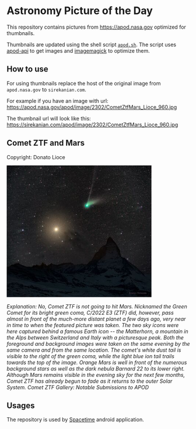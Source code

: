 # Astronomy Picture of the Day

This repository contains pictures from https://apod.nasa.gov optimized for thumbnails.

Thumbnails are updated using the shell script [`apod.sh`](apod.sh). The script
uses [apod-api](https://github.com/nasa/apod-api) to get images and [imagemagick](https://imagemagick.org) to
optimize them.

## How to use

For using thumbnails replace the host of the original image from `apod.nasa.gov` to `sirekanian.com`.

For example if you have an image with url:<br>
https://apod.nasa.gov/apod/image/2302/CometZtfMars_Lioce_960.jpg

The thumbnail url will look like this:<br>
https://sirekanian.com/apod/image/2302/CometZtfMars_Lioce_960.jpg

## Comet ZTF and Mars

Copyright: Donato Lioce

[![the picture of the day][1]][2]

_Explanation: No, Comet ZTF is not going to hit Mars. Nicknamed the Green Comet for its bright green coma, C/2022 E3 (ZTF) did, however, pass almost in front of the much-more distant planet a few days ago, very near in time to when the featured picture was taken. The two sky icons were here captured behind a famous Earth icon -- the Matterhorn, a mountain in the Alps between Switzerland and Italy with a  picturesque peak. Both the foreground and background images were taken on the same evening by the same camera and from the same location. The comet's  white dust tail is visible to the right of the green coma, while the light blue ion tail trails towards the top of the image. Orange Mars is well in front of the numerous background stars as well as the dark nebula Barnard 22 to its lower right. Although Mars remains visible in the evening sky for the next few months, Comet ZTF has already begun to fade as it returns to the outer Solar System.    Comet ZTF Gallery: Notable Submissions to APOD_

## Usages

The repository is used by [Spacetime][3] android application.

[1]: image/2302/CometZtfMars_Lioce_960.jpg

[2]: https://apod.nasa.gov/apod/image/2302/CometZtfMars_Lioce_960.jpg

[3]: https://github.com/sirekanian/spacetime

